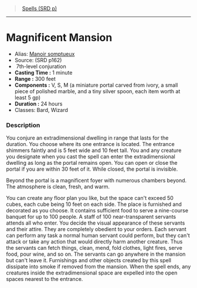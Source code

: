 ﻿> [Spells (SRD p)](srd_spells.md)

---

# Magnificent Mansion

- Alias: [Manoir somptueux](hd_spells_manoir_somptueux.md)
- Source: (SRD p162)
-  7th-level conjuration
- **Casting Time :** 1 minute
- **Range :** 300 feet
- **Components :** V, S, M (a miniature portal carved from ivory, a small piece of polished marble, and a tiny silver spoon, each item worth at least 5 gp)
- **Duration :** 24 hours
- Classes: Bard, Wizard

### Description

You conjure an extradimensional dwelling in range that lasts for the duration. You choose where its one entrance is located. The entrance shimmers faintly and is 5 feet wide and 10 feet tall. You and any creature you designate when you cast the spell can enter the extradimensional dwelling as long as the portal remains open. You can open or close the portal if you are within 30 feet of it. While closed, the portal is invisible.

Beyond the portal is a magnificent foyer with numerous chambers beyond. The atmosphere is clean, fresh, and warm.

You can create any floor plan you like, but the space can't exceed 50 cubes, each cube being 10 feet on each side. The place is furnished and decorated as you choose. It contains sufficient food to serve a nine-course banquet for up to 100 people. A staff of 100 near-transparent servants attends all who enter. You decide the visual appearance of these servants and their attire. They are completely obedient to your orders. Each servant can perform any task a normal human servant could perform, but they can't attack or take any action that would directly harm another creature. Thus the servants can fetch things, clean, mend, fold clothes, light fires, serve food, pour wine, and so on. The servants can go anywhere in the mansion but can't leave it. Furnishings and other objects created by this spell dissipate into smoke if removed from the mansion. When the spell ends, any creatures inside the extradimensional space are expelled into the open spaces nearest to the entrance.

